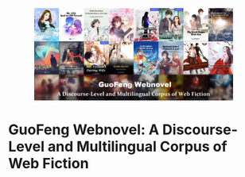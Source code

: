 <div align="center">
  <img src="/img/logo.jpg" alt="Logo" width="400">
</div>

# GuoFeng Webnovel: A Discourse-Level and Multilingual Corpus of Web Fiction